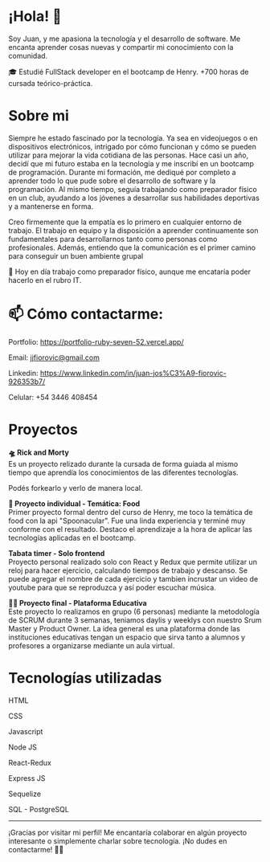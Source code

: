 # **¡Hola!** 👋
Soy Juan, y me apasiona la tecnología y el desarrollo de software. Me encanta aprender cosas nuevas y compartir mi conocimiento con la comunidad.

🎓 Estudié FullStack developer en el bootcamp de Henry. +700 horas de cursada teórico-práctica.

# **Sobre mi**

Siempre he estado fascinado por la tecnología. Ya sea en videojuegos o en dispositivos electrónicos, intrigado por cómo funcionan y cómo se pueden utilizar para mejorar la vida cotidiana de las personas.
Hace casi un año, decidí que mi futuro estaba en la tecnología y me inscribí en un bootcamp de programación. Durante mi formación, me dediqué por completo a aprender todo lo que pude sobre el desarrollo de software y la programación. Al mismo tiempo, seguía trabajando como preparador físico en un club, ayudando a los jóvenes a desarrollar sus habilidades deportivas y a mantenerse en forma.

Creo firmemente que la empatía es lo primero en cualquier entorno de trabajo. El trabajo en equipo y la disposición a aprender continuamente son fundamentales para desarrollarnos tanto como personas como profesionales. Además, entiendo que la comunicación es el primer camino para conseguir un buen ambiente grupal

💼 Hoy en día trabajo como preparador físico, aunque me encataría poder hacerlo en el rubro IT.

# **📫 Cómo contactarme:**

Portfolio: https://portfolio-ruby-seven-52.vercel.app/

Email: jjfiorovic@gmail.com<br />

Linkedin: https://www.linkedin.com/in/juan-jos%C3%A9-fiorovic-926353b7/<br />

Celular: +54 3446 408454<br />

# **Proyectos**

**🛸 Rick and Morty** 
<br />
Es un proyecto relizado durante la cursada de forma guiada al mismo tiempo que aprendía los conocimientos de las diferentes tecnologías.

Podés forkearlo y verlo de manera local.


**🍕 Proyecto individual - Temática: Food**
<br />
Primer proyecto formal dentro del curso de Henry, me toco la temática de food con la api "Spoonacular".
Fue una linda experiencia y terminé muy conforme con el resultado. Destaco el aprendizaje a la hora de aplicar las tecnologías aplicadas en el bootcamp.

**Tabata timer - Solo frontend**
<br />
Proyecto personal realizado solo con React y Redux que permite utilizar un reloj para hacer ejercicio, calculando tiempos de trabajo y descanso. Se puede agregar el nombre de cada ejercicio y tambien incrustar un video de youtube para que se reproduzca y así poder escuchar música.


**🧑‍🏫 Proyecto final - Plataforma Educativa**
<br />
Este proyecto lo realizamos en grupo (6 personas) mediante la metodología de SCRUM durante 3 semanas, teniamos daylis y weeklys con nuestro Srum Master y Product Owner.
La idea general es una plataforma donde las instituciones educativas tengan un espacio que sirva tanto a alumnos y profesores a organizarse mediante un aula virtual.


# **Tecnologías utilizadas**

HTML

CSS

Javascript

Node JS

React-Redux

Express JS

Sequelize

SQL - PostgreSQL

<hr/>
¡Gracias por visitar mi perfil! Me encantaría colaborar en algún proyecto interesante o simplemente charlar sobre tecnología. ¡No dudes en contactarme! 👋👋
